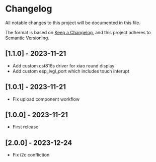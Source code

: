 # Changelog

All notable changes to this project will be documented in this file.

The format is based on [Keep a Changelog](https://keepachangelog.com/en/1.0.0/), and this project adheres to [Semantic Versioning](https://semver.org/spec/v2.0.0.html).


## [1.1.0] - 2023-11-21

- Add custom cst816s driver for xiao round display
- Add custom esp_lvgl_port which includes touch interupt


## [1.0.1] - 2023-11-21

- Fix upload component workflow


## [1.0.0] - 2023-11-21

- First release

## [2.0.0] - 2023-12-24
- Fix i2c confliction

